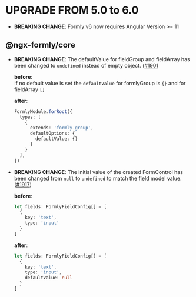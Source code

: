 UPGRADE FROM 5.0 to 6.0
=======================
- **BREAKING CHANGE**: Formly v6 now requires Angular Version >= 11

@ngx-formly/core
----------------
- **BREAKING CHANGE**: The defaultValue for fieldGroup and fieldArray has been changed to `undefined` instead of empty object. ([#1901](https://github.com/ngx-formly/ngx-formly/pull/1901)

  **before**:  
  If no default value is set the `defaultValue` for formlyGroup is `{}` and for fieldArray `[]`
  
  **after**:  
  ```ts
  FormlyModule.forRoot({
    types: [
      {
        extends: 'formly-group',
        defaultOptions: {
          defaultValue: {}
        }
      }
    ],
  })
  ```

- **BREAKING CHANGE**: The initial value of the created FormControl has been changed from `null` to `undefined` to match the field model value. ([#1917](https://github.com/ngx-formly/ngx-formly/pull/1917))
  
  **before**:  
  ```ts
  let fields: FormlyFieldConfig[] = [
    {
      key: 'text',
      type: 'input'
    }
  ]
  ```
  
  **after**:  
  ```ts
  let fields: FormlyFieldConfig[] = [
    {
      key: 'text',
      type: 'input',
      defaultValue: null
    }
  ]
  ```
